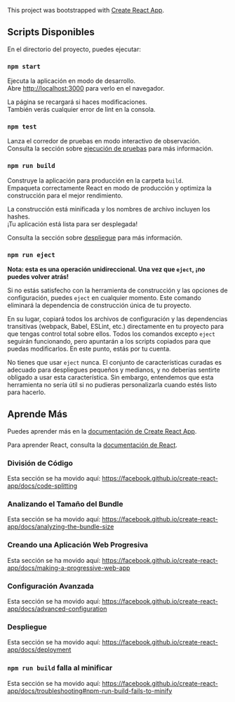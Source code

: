 This project was bootstrapped with [Create React App](https://github.com/facebook/create-react-app).

## Scripts Disponibles

En el directorio del proyecto, puedes ejecutar:

### `npm start`

Ejecuta la aplicación en modo de desarrollo.<br />
Abre [http://localhost:3000](http://localhost:3000) para verlo en el navegador.

La página se recargará si haces modificaciones.<br />
También verás cualquier error de lint en la consola.

### `npm test`

Lanza el corredor de pruebas en modo interactivo de observación.<br />
Consulta la sección sobre [ejecución de pruebas](https://facebook.github.io/create-react-app/docs/running-tests) para más información.

### `npm run build`

Construye la aplicación para producción en la carpeta `build`.<br />
Empaqueta correctamente React en modo de producción y optimiza la construcción para el mejor rendimiento.

La construcción está minificada y los nombres de archivo incluyen los hashes.<br />
¡Tu aplicación está lista para ser desplegada!

Consulta la sección sobre [despliegue](https://facebook.github.io/create-react-app/docs/deployment) para más información.

### `npm run eject`

**Nota: esta es una operación unidireccional. Una vez que `eject`, ¡no puedes volver atrás!**

Si no estás satisfecho con la herramienta de construcción y las opciones de configuración, puedes `eject` en cualquier momento. Este comando eliminará la dependencia de construcción única de tu proyecto.

En su lugar, copiará todos los archivos de configuración y las dependencias transitivas (webpack, Babel, ESLint, etc.) directamente en tu proyecto para que tengas control total sobre ellos. Todos los comandos excepto `eject` seguirán funcionando, pero apuntarán a los scripts copiados para que puedas modificarlos. En este punto, estás por tu cuenta.

No tienes que usar `eject` nunca. El conjunto de características curadas es adecuado para despliegues pequeños y medianos, y no deberías sentirte obligado a usar esta característica. Sin embargo, entendemos que esta herramienta no sería útil si no pudieras personalizarla cuando estés listo para hacerlo.

## Aprende Más

Puedes aprender más en la [documentación de Create React App](https://facebook.github.io/create-react-app/docs/getting-started).

Para aprender React, consulta la [documentación de React](https://reactjs.org/).

### División de Código

Esta sección se ha movido aquí: https://facebook.github.io/create-react-app/docs/code-splitting

### Analizando el Tamaño del Bundle

Esta sección se ha movido aquí: https://facebook.github.io/create-react-app/docs/analyzing-the-bundle-size

### Creando una Aplicación Web Progresiva

Esta sección se ha movido aquí: https://facebook.github.io/create-react-app/docs/making-a-progressive-web-app

### Configuración Avanzada

Esta sección se ha movido aquí: https://facebook.github.io/create-react-app/docs/advanced-configuration

### Despliegue

Esta sección se ha movido aquí: https://facebook.github.io/create-react-app/docs/deployment

### `npm run build` falla al minificar

Esta sección se ha movido aquí: https://facebook.github.io/create-react-app/docs/troubleshooting#npm-run-build-fails-to-minify

